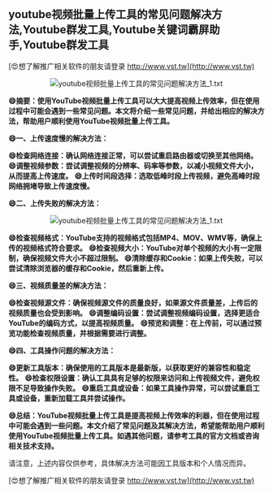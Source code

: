 ## **youtube视频批量上传工具的常见问题解决方法,Youtube群发工具,Youtube关键词霸屏助手,Youtube群发工具**

[😍想了解推广相关软件的朋友请登录 http://www.vst.tw](http://www.vst.tw)

 <center><img src="https://vst.tw/MP4/tuiguang/png/4.png" alt="youtube视频批量上传工具的常见问题解决方法_1.txt"></center>

**😄摘要：使用YouTube视频批量上传工具可以大大提高视频上传效率，但在使用过程中可能会遇到一些常见问题。本文将介绍一些常见问题，并给出相应的解决方法，帮助用户顺利使用YouTube视频批量上传工具。**

**😄一、上传速度慢的解决方法：**

**😄检查网络连接：确认网络连接正常，可以尝试重启路由器或切换至其他网络。**
**😄调整视频参数：尝试调整视频的分辨率、码率等参数，以减小视频文件大小，从而提高上传速度。**
**😄上传时间段选择：选取低峰时段上传视频，避免高峰时段网络拥堵导致上传速度慢。**

**😄二、上传失败的解决方法：**

 <center><img src="https://vst.tw/MP4/tuiguang/png/4.png" alt="youtube视频批量上传工具的常见问题解决方法_1.txt"></center>

**😄检查视频格式：YouTube支持的视频格式包括MP4、MOV、WMV等，确保上传的视频格式符合要求。**
**😄检查视频大小：YouTube对单个视频的大小有一定限制，确保视频文件大小不超过限制。**
**😄清除缓存和Cookie：如果上传失败，可以尝试清除浏览器的缓存和Cookie，然后重新上传。**

**😄三、视频质量差的解决方法：**

**😄检查视频源文件：确保视频源文件的质量良好，如果源文件质量差，上传后的视频质量也会受到影响。**
**😄调整编码设置：尝试调整视频编码设置，选择更适合YouTube的编码方式，以提高视频质量。**
**😄预览和调整：在上传前，可以通过预览功能检查视频质量，并根据需要进行调整。**

**😄四、工具操作问题的解决方法：**

**😄更新工具版本：确保使用的工具版本是最新版，以获取更好的兼容性和稳定性。**
**😄检查权限设置：确认工具具有足够的权限来访问和上传视频文件，避免权限不足导致操作失败。**
**😄重启工具或设备：如果工具操作异常，可以尝试重启工具或设备，重新加载工具并尝试操作。**

**😄总结：YouTube视频批量上传工具是提高视频上传效率的利器，但在使用过程中可能会遇到一些问题。本文介绍了常见问题及其解决方法，希望能帮助用户顺利使用YouTube视频批量上传工具。如遇其他问题，请参考工具的官方文档或咨询相关技术支持。**

请注意，上述内容仅供参考，具体解决方法可能因工具版本和个人情况而异。

[😍想了解推广相关软件的朋友请登录 http://www.vst.tw](http://www.vst.tw)



